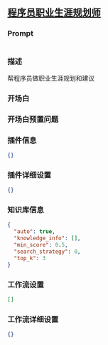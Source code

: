 
## [程序员职业生涯规划师](https://www.coze.cn/store/bot/7343246061789806632)
### Prompt
```md

```
### 描述
帮程序员做职业生涯规划和建议
### 开场白

### 开场白预置问题

### 插件信息
```json
{}
```
### 插件详细设置
```json
{}
```
### 知识库信息
```json
{
  "auto": true,
  "knowledge_info": [],
  "min_score": 0.5,
  "search_strategy": 0,
  "top_k": 3
}
```
### 工作流设置
```json
[]
```
### 工作流详细设置
```json
{}
```
